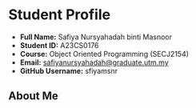 # Student Profile

- **Full Name:** Safiya Nursyahadah binti Masnoor
- **Student ID:** A23CS0176
- **Course:** Object Oriented Programming (SECJ2154)
- **Email:** safiyanursyahadah@graduate.utm.my
- **GitHub Username:** sfiyamsnr

## About Me
> 

